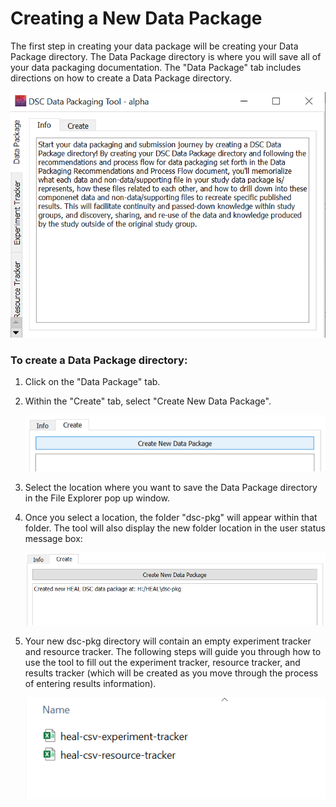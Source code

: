 # Creating a New Data Package

The first step in creating your data package will be creating your Data Package directory. The Data Package directory is where you will save all of your data packaging documentation. The "Data Package" tab includes directions on how to create a Data Package directory.

![](app-screenshots/data-pkg-tab.PNG)

### To create a Data Package directory:

1. Click on the "Data Package" tab. 
2. Within the "Create" tab, select "Create New Data Package".

    ![](app-screenshots/create-new.png)

3. Select the location where you want to save the Data Package directory in the File Explorer pop up window.
4. Once you select a location, the folder "dsc-pkg" will appear within that folder. The tool will also display the new folder location in the user status message box:

    ![](app-screenshots/new-pkg-dir.PNG)

5. Your new dsc-pkg directory will contain an empty experiment tracker and resource tracker. The following steps will guide you through how to use the tool to fill out the experiment tracker, resource tracker, and results tracker (which will be created as you move through the process of entering results information).

    ![](app-screenshots/dsc-pkg-content.PNG)